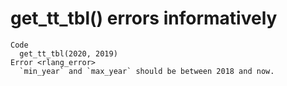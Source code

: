 # get_tt_tbl() errors informatively

    Code
      get_tt_tbl(2020, 2019)
    Error <rlang_error>
      `min_year` and `max_year` should be between 2018 and now.

